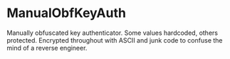 # ManualObfKeyAuth
Manually obfuscated key authenticator. Some values hardcoded, others protected. Encrypted throughout with ASCII and junk code to confuse the mind of a reverse engineer.
